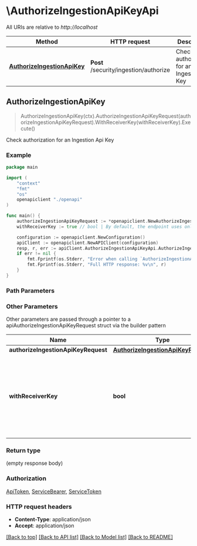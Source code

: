 # \AuthorizeIngestionApiKeyApi

All URIs are relative to *http://localhost*

Method | HTTP request | Description
------------- | ------------- | -------------
[**AuthorizeIngestionApiKey**](AuthorizeIngestionApiKeyApi.md#AuthorizeIngestionApiKey) | **Post** /security/ingestion/authorize | Check authorization for an Ingestion Api Key



## AuthorizeIngestionApiKey

> AuthorizeIngestionApiKey(ctx).AuthorizeIngestionApiKeyRequest(authorizeIngestionApiKeyRequest).WithReceiverKey(withReceiverKey).Execute()

Check authorization for an Ingestion Api Key



### Example

```go
package main

import (
    "context"
    "fmt"
    "os"
    openapiclient "./openapi"
)

func main() {
    authorizeIngestionApiKeyRequest := *openapiclient.NewAuthorizeIngestionApiKeyRequest("ApiKey_example") // AuthorizeIngestionApiKeyRequest | 
    withReceiverKey := true // bool | By default, the endpoint uses only Ingestion API Keys, true value - to verify also Receiver API Key (optional) (default to false)

    configuration := openapiclient.NewConfiguration()
    apiClient := openapiclient.NewAPIClient(configuration)
    resp, r, err := apiClient.AuthorizeIngestionApiKeyApi.AuthorizeIngestionApiKey(context.Background()).AuthorizeIngestionApiKeyRequest(authorizeIngestionApiKeyRequest).WithReceiverKey(withReceiverKey).Execute()
    if err != nil {
        fmt.Fprintf(os.Stderr, "Error when calling `AuthorizeIngestionApiKeyApi.AuthorizeIngestionApiKey``: %v\n", err)
        fmt.Fprintf(os.Stderr, "Full HTTP response: %v\n", r)
    }
}
```

### Path Parameters



### Other Parameters

Other parameters are passed through a pointer to a apiAuthorizeIngestionApiKeyRequest struct via the builder pattern


Name | Type | Description  | Notes
------------- | ------------- | ------------- | -------------
 **authorizeIngestionApiKeyRequest** | [**AuthorizeIngestionApiKeyRequest**](AuthorizeIngestionApiKeyRequest.md) |  | 
 **withReceiverKey** | **bool** | By default, the endpoint uses only Ingestion API Keys, true value - to verify also Receiver API Key | [default to false]

### Return type

 (empty response body)

### Authorization

[ApiToken](../README.md#ApiToken), [ServiceBearer](../README.md#ServiceBearer), [ServiceToken](../README.md#ServiceToken)

### HTTP request headers

- **Content-Type**: application/json
- **Accept**: application/json

[[Back to top]](#) [[Back to API list]](../README.md#documentation-for-api-endpoints)
[[Back to Model list]](../README.md#documentation-for-models)
[[Back to README]](../README.md)

